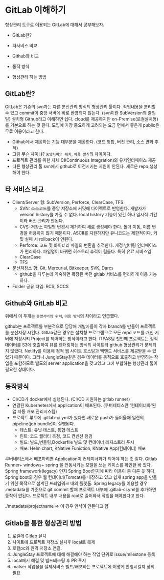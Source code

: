 # GitLab 이해하기

형상관리 도구로 이용되는 GitLab에 대해서 공부해보자.

- GitLab란?

- 타서비스 비교

- Github와 비교

- 동작 방식

- 형상관리 하는 방법

## GitLab란?

GitLab은 기존의 svn과는 다른 분산관리 방식의 형상관리 툴이다. 작업내용을 분리할 수 있고 commit이 중앙 서버에 바로 반영되지 않는다. (svn이란 SubVersion의 줄임말) 설치형 Github라고 이해하면 쉽다. cloud를 제공하지만 on-Premise(로컬설치형)를 기본으로 하는 것 같다. 도입에 가장 중요하게 고려되는 요금 면에서 좋은게 public은 무료 이용이라고 한다.

- Github에서 제공하는 기능 대부분을 제공한다. (코드 병합, 버전 관리, 소스 변화 추적)
- 그럼 무슨 차이냐? `중앙서버의 위치`, `이용 방식`의 차이이다.
- 프로젝트 관리를 위한 자체 CI(Continuous Integration)와 유저인터페이스 제공
- 다른 형상관리 툴 svn에서 github로 이전시키는 지원이 안된다. 새로운 repo 생성해야 한다.

## 타 서비스 비교

- Client/Server 형: SubVersion, Perforce, ClearCase, TFS
  - SVN: 소스코드를 중앙 저장소에 커밋해 다이렉트로 반영한다. 개발자가 version history를 가질 수 없다. local history 기능이 있긴 하나 일시적 기간이라 버전 관리가 안된다.
  - CVS: 저장소 파일명 변경시 제거하여 새로 생성해야 한다. 폴더 이동, 이름 변경을 허용하지 않기 때문이다. ASCII를 지원하지만 유니코드는 제한적이다. 커밋 실패 시 rollback이 안된다.
  - Perforce: 코드 및 바이너리 파일의 변환을 추적한다. 개정 넘버링 인터페이스가 편리하다. 파일명이 바뀌면 히스토리 추적이 힘들다. 특히 유료 서비스임
  - ClearCase
  - TFS
- 분산저장소 형: Git, Mercurial, Bitkeeper, SVK, Darcs
  - github을 다루는데 익숙하면 확장된 버전 gitlab 서비스를 편리하게 이용 가능하다.
- Folder 공유 타입: RCS, SCCS

## Github와 GitLab 비교

위에서 이 두개는 `중앙서버의 위치`, `이용 방식`의 차이라고 언급했다.

github는 프로젝트를 부분적으로 담당해 개발자들이 각자 branch를 만들어 프로젝트를 분산저장 시킨다. Gitlab같은 경우는 설치형 프로그램으로 모든 repo 코드를 개인 서버에 저장시켜 Project를 제어하는 방식이라고 한다. ITPAS팀 첫번째 프로젝트는 정적데이터를 S3에 호출하여 뷰를 렌더링하는 방식의 사이트라 github 형상관리가 문제되지 않았다. Netlify를 이용해 정적 웹 사이트 호스팅과 백엔드 서비스를 제공받을 수 있었기 때문이다. 그러나 JungleStay같은 경우 데이터를 동적으로 호출하고 반영하는 작업을 포함하므로 별도의 server application을 갖고있고 그에 부합하는 형상관리 툴이 필요한 상태이다.

## 동작방식

- CI/CD가 docker에서 실행된다. (CI/CD 지원하는 gitlab runner)
- 연결된 Kubernetes에서 application이 배포된다. (쿠버네티스란 '컨테이너화'된 앱 자동 배포 관리시스템)
- 프로젝트 루트에 .gitlab-ci.yml가 있다면 새로운 push가 들어올때 일련의 pipeline(job bundle)이 실행된다.
  - 테스트: 유닛 테스트, 통합 테스트
  - 린트: 코드 퀄리티 측정, 코드 컨벤션 점검
  - 빌드: 빌드,번들링,Dockerfile 빌드 및 컨테이너 레지스트리 푸시
  - 배포: Helm chart, KNative Funiction, KNative App(컨테이너) 배포

쿠버네티스에서 배포하려면 Application이 컨테이너화가 되어야 하는 것 같다. Gitlab Runner+ windows+ spring 을 연동시키는 모델을 쓰는 케이스를 확인한 바 있다. Spring framework(legacy) 인지 Spring Boot인지에 따라 이용이 좀 다른 듯 하다. Spring boot의 경우 웹 컨테이너(Tomcat)를 내장하고 있고 쉽게 spring app을 만들기 위한 목적으로 설계된 프레임워크 내의 플랫폼. Spring legacy를 이용할 경우 .metadata를 기준으로 git commit 할때 프로젝트 내부에 .gitlab-ci.yml를 추가하면 동작이 안된다. 프로젝트 내부 내용을 root로 끌어와서 작업을 해야한다고 한다.

./metadata/projectname => 이 경우 인식이 안된다고 함

## Gitlab을 통한 형상관리 방법

1. 로컬에 Gitlab 설치
2. 사이트에 프로젝트 저장소 설치후 local로 복제
3. 로컬pc와 원격 저장소 연결.
4. JungleStay 프로젝트에 대해 해결해야 하는 작업 단위로 issue/milestone 등록
5. local에서 해결 및 빌드테스팅 후 PR 푸시
6. matser 작업물을 실제서비스 빌드/배포하는 프로젝트에 어떻게 반영시킬지 상의 필요
